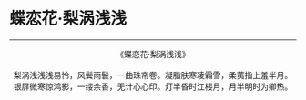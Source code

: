 # 蝶恋花·梨涡浅浅
***
<center>
《蝶恋花·梨涡浅浅》<br>
<br>
梨涡浅浅浅易怜，风鬓雨鬟，一曲珠帘卷。凝脂肤寒凌霜雪，柔荑指上羞半月。<br>
银屏微寒惊鸿影，一缕余香，无计心心印。灯半昏时江楼月，月半明时为卿热。<br>
</center>